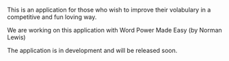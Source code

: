 This is an application for those who wish to improve their volabulary in a competitive and fun loving way.

We are working on this application with Word Power Made Easy (by Norman Lewis)

The application is in development and will be released soon.